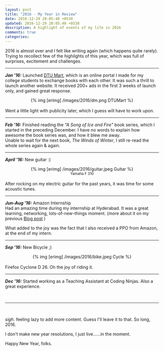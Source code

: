 ```yaml
---
layout: post
title: "2016 - My Year in Review"
date: 2016-12-29 20:05:40 +0530
updated: 2016-12-29 20:05:40 +0530
description: A highlight of events of my life in 2016
comments: true
categories: 
---
```


2016 is almost over and I felt like writing again (which happens quite rarely). Trying to recollect few of the highilghts of this year, which was full of surprises, excitement and challenges. <!--more--> 

<hr>

__*Jan '16:*__  Launched [DTU Mart](http://dtumart.com), which is an online portal I made for my college students to exchange books with each other. It was such a thrill to launch another website. It received 200+ ads in the first 3 weeks of launch only, and gained great response. <br>


<center>
	{% img [erimg] /images/2016/dm.png DTUMart %}
</center><br>
Went a little light with publicity later, which I guess will have to work upon.

<hr>

__*Feb '16:*__ Finished reading the *"A Song of Ice and Fire"* book series, which I started in the preceding December. I have no words to explain how awesome the book series was, and how it blew me away. <br>
Unable to wait for the next book, *The Winds of Winter*, I still re-read the whole series again & again.

<hr> 

__*April '16:*__ New guitar :) <br>
<center>
	{% img [erimg] /images/2016/guitar.jpeg Guitar %} <br>
	<small>Yamaha F 310</small>
</center><br>
After rocking on my electric guitar for the past years, it was time for some acoustic tunes.

<hr>

__*Jun-Aug '16:*__ Amazon Internship <br>
Had an amazing time during my internship at Hyderabad. It was a great learning, networking, lots-of-new-things moment. (more about it on my previous [Blog post](http://bhrigu.me/blog/2016/10/12/hyderabad-moments-amazon-internship/) ) 

What added to the joy was the fact that I also received a PPO from Amazon, at the end of my intern.

<hr>

__*Sep '16:*__ New Bicycle ;) <br>
<center>
	{% img [erimg] /images/2016/bike.jpeg Cycle %} <br>
</center><br>
Firefox Cyclone D 26. Oh the joy of riding it.

<hr>

__*Dec '16:*__ Started working as a Teaching Assistant at Coding Ninjas. Also a great experience.

<br><hr><br>

*sigh*. feeling lazy to add more content. Guess I'll leave it to that. So long, 2016.

I don't make new year resolutions, I just live......in the moment.

Happy New Year, folks.


 